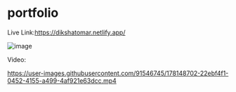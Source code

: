 # portfolio
Live Link:https://dikshatomar.netlify.app/

![image](https://user-images.githubusercontent.com/91546745/178148611-13cc7938-8068-4eff-ad04-ac527703548e.png)

Video:

https://user-images.githubusercontent.com/91546745/178148702-22ebf4f1-0452-4155-a499-4af921e63dcc.mp4

